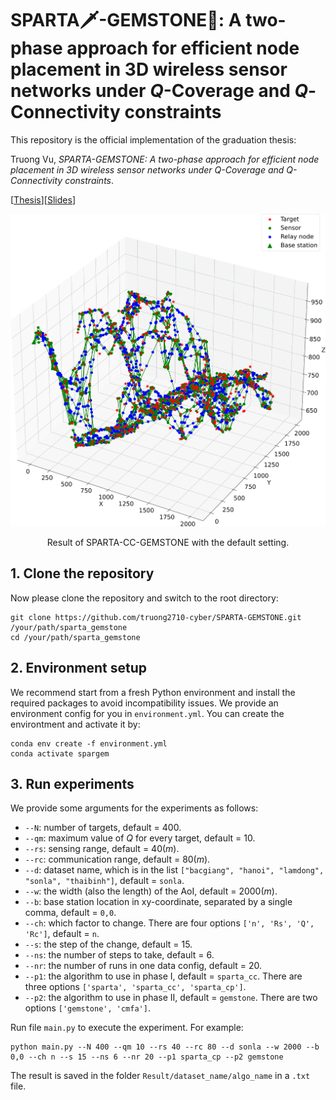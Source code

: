 # SPARTA🗡️-GEMSTONE💎: A two-phase approach for efficient node placement in 3D wireless sensor networks under $Q$-Coverage and $Q$-Connectivity constraints 

This repository is the official implementation of the graduation thesis:

Truong Vu, *SPARTA-GEMSTONE: A two-phase approach for efficient node placement in 3D wireless sensor networks under Q-Coverage and Q-Connectivity constraints*.

[[Thesis](Media/thesis.pdf)][[Slides](Media/slides.pptx)]

![result](Media/result.png)
<p align="center">Result of SPARTA-CC-GEMSTONE with the default setting.</p>

## 1. Clone the repository

Now please clone the repository and switch to the root directory:
```console
git clone https://github.com/truong2710-cyber/SPARTA-GEMSTONE.git /your/path/sparta_gemstone
cd /your/path/sparta_gemstone
```


## 2. Environment setup
We recommend start from a fresh Python environment and install the required packages to avoid incompatibility issues. We provide an environment config for you in `environment.yml`. You can create the environtment and activate it by:
```console
conda env create -f environment.yml
conda activate spargem
```

## 3. Run experiments
We provide some arguments for the experiments as follows:
- `--N`: number of targets, default = $400$.
- `--qm`: maximum value of $Q$ for every target, default = $10$.
- `--rs`: sensing range, default =  $40 (m)$.
- `--rc`: communication range, default = $80 (m)$.
- `--d`: dataset name, which is in the list `["bacgiang", "hanoi", "lamdong", "sonla", "thaibinh"]`, default = `sonla`.
- `--w`: the width (also the length) of the AoI, default = $2000(m)$.
- `--b`: base station location in xy-coordinate, separated by a single comma, default = `0,0`.
- `--ch`: which factor to change. There are four options `['n', 'Rs', 'Q', 'Rc']`, default = `n`.
- `--s`: the step of the change, default = $15$.
- `--ns`: the number of steps to take, default = $6$.
- `--nr`: the number of runs in one data config, default = $20$.
- `--p1`: the algorithm to use in phase I, default = `sparta_cc`. There are three options `['sparta', 'sparta_cc', 'sparta_cp']`.
- `--p2`: the algorithm to use in phase II, default = `gemstone`. There are two options `['gemstone', 'cmfa']`.

Run file `main.py` to execute the experiment. For example:
```console
python main.py --N 400 --qm 10 --rs 40 --rc 80 --d sonla --w 2000 --b 0,0 --ch n --s 15 --ns 6 --nr 20 --p1 sparta_cp --p2 gemstone
```
The result is saved in the folder `Result/dataset_name/algo_name` in a `.txt` file.